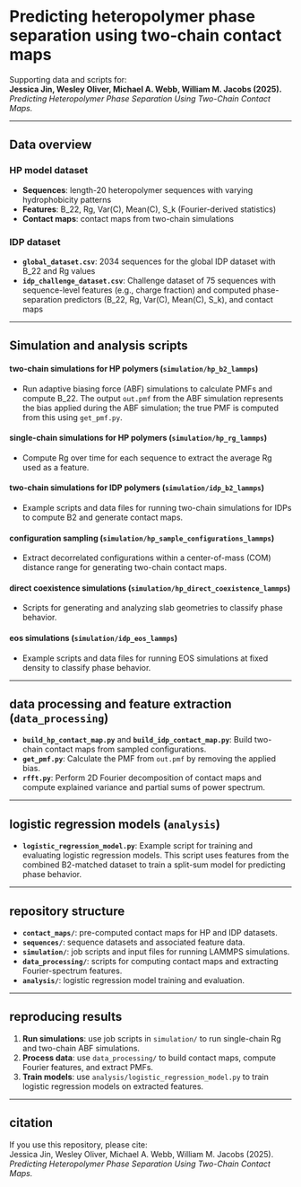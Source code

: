 
# Predicting heteropolymer phase separation using two-chain contact maps

Supporting data and scripts for:  
**Jessica Jin, Wesley Oliver, Michael A. Webb, William M. Jacobs (2025).**  
*Predicting Heteropolymer Phase Separation Using Two-Chain Contact Maps.*

---

## Data overview

### HP model dataset
- **Sequences**: length-20 heteropolymer sequences with varying hydrophobicity patterns
- **Features**: B_22, Rg, Var(C), Mean(C), S_k (Fourier-derived statistics)
- **Contact maps**: contact maps from two-chain simulations

### IDP dataset
- **`global_dataset.csv`**: 2034 sequences for the global IDP dataset with B_22 and Rg values
- **`idp_challenge_dataset.csv`**: Challenge dataset of 75 sequences with sequence-level features (e.g., charge fraction) and computed phase-separation predictors (B_22, Rg, Var(C), Mean(C), S_k), and contact maps
---

## Simulation and analysis scripts

#### two-chain simulations for HP polymers (`simulation/hp_b2_lammps`)
- Run adaptive biasing force (ABF) simulations to calculate PMFs and compute B_22. The output `out.pmf` from the ABF simulation represents the bias applied during the ABF simulation; the true PMF is computed from this using `get_pmf.py`.

#### single-chain simulations for HP polymers (`simulation/hp_rg_lammps`)
- Compute Rg over time for each sequence to extract the average Rg used as a feature.

#### two-chain simulations for IDP polymers (`simulation/idp_b2_lammps`)
- Example scripts and data files for running two-chain simulations for IDPs to compute B2 and generate contact maps.

#### configuration sampling (`simulation/hp_sample_configurations_lammps`)
- Extract decorrelated configurations within a center-of-mass (COM) distance range for generating two-chain contact maps.

#### direct coexistence simulations (`simulation/hp_direct_coexistence_lammps`)
- Scripts for generating and analyzing slab geometries to classify phase behavior.

#### eos simulations (`simulation/idp_eos_lammps`)
- Example scripts and data files for running EOS simulations at fixed density to classify phase behavior.
---

## data processing and feature extraction (`data_processing`)
- **`build_hp_contact_map.py`** and **`build_idp_contact_map.py`**: Build two-chain contact maps from sampled configurations.  
- **`get_pmf.py`**: Calculate the PMF from `out.pmf` by removing the applied bias.  
- **`rfft.py`**: Perform 2D Fourier decomposition of contact maps and compute explained variance and partial sums of power spectrum.

---

## logistic regression models (`analysis`)
- **`logistic_regression_model.py`**: Example script for training and evaluating logistic regression models. This script uses features from the combined B2-matched dataset to train a split-sum model for predicting phase behavior.

---

## repository structure
- **`contact_maps/`**: pre-computed contact maps for HP and IDP datasets.  
- **`sequences/`**: sequence datasets and associated feature data.
- **`simulation/`**: job scripts and input files for running LAMMPS simulations.  
- **`data_processing/`**: scripts for computing contact maps and extracting Fourier-spectrum features.
- **`analysis/`**: logistic regression model training and evaluation.

---

## reproducing results

1. **Run simulations**: use job scripts in `simulation/` to run single-chain Rg and two-chain ABF simulations.  
2. **Process data**: use `data_processing/` to build contact maps, compute Fourier features, and extract PMFs.  
3. **Train models**: use `analysis/logistic_regression_model.py` to train logistic regression models on extracted features.

---

## citation

If you use this repository, please cite:  
Jessica Jin, Wesley Oliver, Michael A. Webb, William M. Jacobs (2025).  
*Predicting Heteropolymer Phase Separation Using Two-Chain Contact Maps.*

